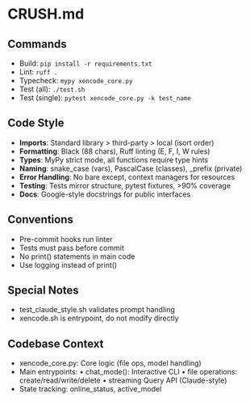 # CRUSH.md

## Commands
- Build: `pip install -r requirements.txt`
- Lint: `ruff .`
- Typecheck: `mypy xencode_core.py`
- Test (all): `./test.sh`
- Test (single): `pytest xencode_core.py -k test_name`

## Code Style
- **Imports**: Standard library > third-party > local (isort order)
- **Formatting**: Black (88 chars), Ruff linting (E, F, I, W rules)
- **Types**: MyPy strict mode, all functions require type hints
- **Naming**: snake_case (vars), PascalCase (classes), _prefix (private)
- **Error Handling**: No bare except, context managers for resources
- **Testing**: Tests mirror structure, pytest fixtures, >90% coverage
- **Docs**: Google-style docstrings for public interfaces

## Conventions
- Pre-commit hooks run linter
- Tests must pass before commit
- No print() statements in main code
- Use logging instead of print()

## Special Notes
- test_claude_style.sh validates prompt handling
- xencode.sh is entrypoint, do not modify directly

## Codebase Context
- xencode_core.py: Core logic (file ops, model handling)
- Main entrypoints:
  • chat_mode(): Interactive CLI
  • file operations: create/read/write/delete
  • streaming Query API (Claude-style)
- State tracking: online_status, active_model